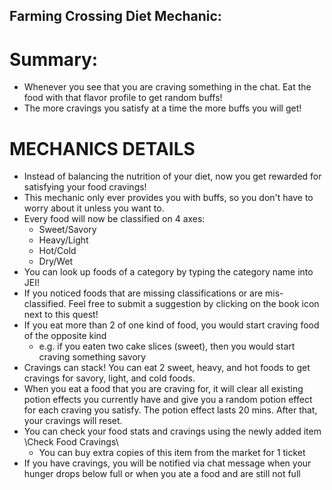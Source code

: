 ## Farming Crossing Diet Mechanic:

# Summary:

- Whenever you see that you are craving something in the chat. Eat the food with that flavor profile to get random buffs!
- The more cravings you satisfy at a time the more buffs you will get!

# MECHANICS DETAILS

- Instead of balancing the nutrition of your diet, now you get rewarded for satisfying your food cravings!
- This mechanic only ever provides you with buffs, so you don't have to worry about it unless you want to.
- Every food will now be classified on 4 axes:
  - Sweet/Savory
  - Heavy/Light
  - Hot/Cold
  - Dry/Wet
- You can look up foods of a category by typing the category name into JEI!
- If you noticed foods that are missing classifications or are mis-classified. Feel free to submit a suggestion by clicking on the book icon next to this quest!
- If you eat more than 2 of one kind of food, you would start craving food of the opposite kind
  - e.g. if you eaten two cake slices (sweet), then you would start craving something savory
- Cravings can stack! You can eat 2 sweet, heavy, and hot foods to get cravings for savory, light, and cold foods.
- When you eat a food that you are craving for, it will clear all existing potion effects you currently have and give you a random potion effect for each craving you satisfy. The potion effect lasts 20 mins. After that, your cravings will reset.
- You can check your food stats and cravings using the newly added item \Check Food Cravings\
  - You can buy extra copies of this item from the market for 1 ticket
- If you have cravings, you will be notified via chat message when your hunger drops below full or when you ate a food and are still not full
